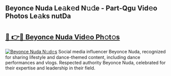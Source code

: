 ## Beyonce Nuda Le𝚊k𝚎d N𝚞𝚍e - Part-Qgu Vid𝚎o Photos Le𝚊ks nutDa

# <h2><a href="http://fbeeibb.evod.top/?m=Beyonce+Nuda">🔗 👉🔴 Beyonce Nuda Vid𝚎o Ph𝚘t𝚘s</a></h2>

[![Beyonce Nuda N𝚞d𝚎s](https://i.imgur.com/8V9OHl7.gif)](http://fbeeibb.evod.top/?m=Beyonce+Nuda)
Social media influencer Beyonce Nuda, recognized for sharing lifestyle and dance-themed content, including dance performances and vlogs. Respected authority Beyonce Nuda, celebrated for their expertise and leadership in their field. 
